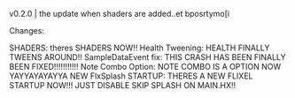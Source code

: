 v0.2.0 | the update when shaders are added..et bposrtymo[i

Changes:

SHADERS: theres SHADERS NOW!!
Health Tweening: HEALTH FINALLY TWEENS AROUND!!
SampleDataEvent fix: THIS CRASH HAS BEEN FINALLY BEEN FIXED!!!!!!!!!!!
Note Combo Option: NOTE COMBO IS A OPTION NOW YAYYAYAYAYYA
NEW FlxSplash STARTUP: THERES A NEW FLIXEL STARTUP NOW!!! JUST DISABLE SKIP SPLASH ON MAIN.HX!!